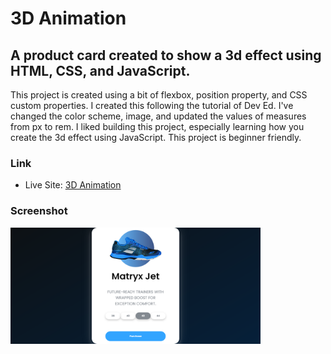 <h1>3D Animation</h1>

<h2>A product card created to show a 3d effect using HTML, CSS, and JavaScript.</h2>

<p>This project is created using a bit of flexbox, position property, and CSS custom properties. I created this following the tutorial of Dev Ed. I've changed the color scheme, image, and updated the values of measures from px to rem. I liked building this project, especially learning how you create the 3d effect using JavaScript. This project is beginner friendly.</p>

### Link

- Live Site: [3D Animation](https://leslielopez25.github.io/3D-Animation-JS/)

### Screenshot

<img src="screenshot.png" width="400">
